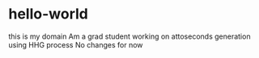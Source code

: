 # hello-world
this is my domain
Am a grad student working on attoseconds generation using HHG process
No changes for now
